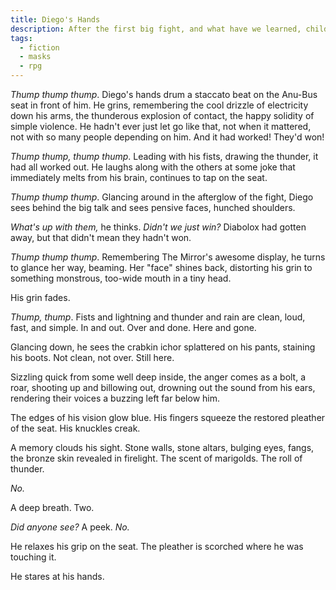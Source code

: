 ```yaml
---
title: Diego's Hands
description: After the first big fight, and what have we learned, children?
tags:
  - fiction
  - masks
  - rpg
---
```


*Thump thump thump*. Diego's hands drum a staccato beat on the Anu-Bus seat in front of him. He grins, remembering the cool drizzle of electricity down his arms, the thunderous explosion of contact, the happy solidity of simple violence. He hadn't ever just let go like that, not when it mattered, not with so many people depending on him. And it had worked! They'd won!

*Thump thump, thump thump*. Leading with his fists, drawing the thunder, it had all worked out. He laughs along with the others at some joke that immediately melts from his brain, continues to tap on the seat.

*Thump thump thump*. Glancing around in the afterglow of the fight, Diego sees behind the big talk and sees pensive faces, hunched shoulders.

*What's up with them,* he thinks. *Didn't we just win?* Diabolox had gotten away, but that didn't mean they hadn't won.

*Thump thump thump*. Remembering The Mirror's awesome display, he turns to glance her way, beaming. Her "face" shines back, distorting his grin to something monstrous, too-wide mouth in a tiny head.

His grin fades.

*Thump, thump*. Fists and lightning and thunder and rain are clean, loud, fast, and simple. In and out. Over and done. Here and gone.

Glancing down, he sees the crabkin ichor splattered on his pants, staining his boots. Not clean, not over. Still here.

Sizzling quick from some well deep inside, the anger comes as a bolt, a roar, shooting up and billowing out, drowning out the sound from his ears, rendering their voices a buzzing left far below him.

The edges of his vision glow blue. His fingers squeeze the restored pleather of the seat. His knuckles creak.

A memory clouds his sight. Stone walls, stone altars, bulging eyes, fangs, the bronze skin revealed in firelight. The scent of marigolds. The roll of thunder.

*No.*

A deep breath. Two.

*Did anyone see?* A peek. *No.*

He relaxes his grip on the seat. The pleather is scorched where he was touching it.

He stares at his hands.
